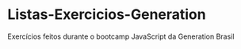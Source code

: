 # Listas-Exercicios-Generation
Exercícios feitos durante o bootcamp JavaScript da Generation Brasil

